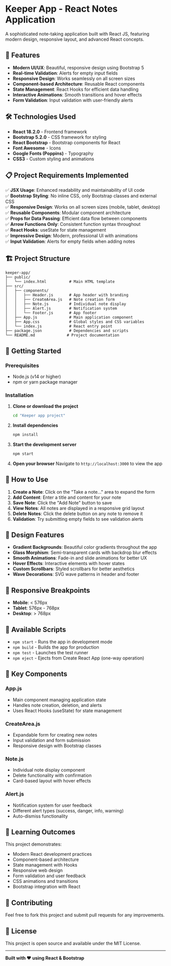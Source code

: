 # Keeper App - React Notes Application

A sophisticated note-taking application built with React JS, featuring modern design, responsive layout, and advanced React concepts.

## 🚀 Features

- **Modern UI/UX**: Beautiful, responsive design using Bootstrap 5
- **Real-time Validation**: Alerts for empty input fields
- **Responsive Design**: Works seamlessly on all screen sizes
- **Component-based Architecture**: Reusable React components
- **State Management**: React Hooks for efficient data handling
- **Interactive Animations**: Smooth transitions and hover effects
- **Form Validation**: Input validation with user-friendly alerts

## 🛠️ Technologies Used

- **React 18.2.0** - Frontend framework
- **Bootstrap 5.2.0** - CSS framework for styling
- **React Bootstrap** - Bootstrap components for React
- **Font Awesome** - Icons
- **Google Fonts (Poppins)** - Typography
- **CSS3** - Custom styling and animations

## 📋 Project Requirements Implemented

✅ **JSX Usage**: Enhanced readability and maintainability of UI code  
✅ **Bootstrap Styling**: No inline CSS, only Bootstrap classes and external CSS  
✅ **Responsive Design**: Works on all screen sizes (mobile, tablet, desktop)  
✅ **Reusable Components**: Modular component architecture  
✅ **Props for Data Passing**: Efficient data flow between components  
✅ **Arrow Functions Only**: Consistent function syntax throughout  
✅ **React Hooks**: useState for state management  
✅ **Impressive Design**: Modern, professional UI with animations  
✅ **Input Validation**: Alerts for empty fields when adding notes  

## 🏗️ Project Structure

```
keeper-app/
├── public/
│   └── index.html          # Main HTML template
├── src/
│   ├── components/
│   │   ├── Header.js       # App header with branding
│   │   ├── CreateArea.js   # Note creation form
│   │   ├── Note.js         # Individual note display
│   │   ├── Alert.js        # Notification system
│   │   └── Footer.js       # App footer
│   ├── App.js              # Main application component
│   ├── App.css             # Global styles and CSS variables
│   └── index.js            # React entry point
├── package.json            # Dependencies and scripts
└── README.md              # Project documentation
```

## 🚀 Getting Started

### Prerequisites

- Node.js (v14 or higher)
- npm or yarn package manager

### Installation

1. **Clone or download the project**
   ```bash
   cd "Keeper app project"
   ```

2. **Install dependencies**
   ```bash
   npm install
   ```

3. **Start the development server**
   ```bash
   npm start
   ```

4. **Open your browser**
   Navigate to `http://localhost:3000` to view the app

## 🎯 How to Use

1. **Create a Note**: Click on the "Take a note..." area to expand the form
2. **Add Content**: Enter a title and content for your note
3. **Save Note**: Click the "Add Note" button to save
4. **View Notes**: All notes are displayed in a responsive grid layout
5. **Delete Notes**: Click the delete button on any note to remove it
6. **Validation**: Try submitting empty fields to see validation alerts

## 🎨 Design Features

- **Gradient Backgrounds**: Beautiful color gradients throughout the app
- **Glass Morphism**: Semi-transparent cards with backdrop blur effects
- **Smooth Animations**: Fade-in and slide animations for better UX
- **Hover Effects**: Interactive elements with hover states
- **Custom Scrollbars**: Styled scrollbars for better aesthetics
- **Wave Decorations**: SVG wave patterns in header and footer

## 📱 Responsive Breakpoints

- **Mobile**: < 576px
- **Tablet**: 576px - 768px
- **Desktop**: > 768px

## 🔧 Available Scripts

- `npm start` - Runs the app in development mode
- `npm build` - Builds the app for production
- `npm test` - Launches the test runner
- `npm eject` - Ejects from Create React App (one-way operation)

## 🌟 Key Components

### App.js
- Main component managing application state
- Handles note creation, deletion, and alerts
- Uses React Hooks (useState) for state management

### CreateArea.js
- Expandable form for creating new notes
- Input validation and form submission
- Responsive design with Bootstrap classes

### Note.js
- Individual note display component
- Delete functionality with confirmation
- Card-based layout with hover effects

### Alert.js
- Notification system for user feedback
- Different alert types (success, danger, info, warning)
- Auto-dismiss functionality

## 🎯 Learning Outcomes

This project demonstrates:
- Modern React development practices
- Component-based architecture
- State management with Hooks
- Responsive web design
- Form validation and user feedback
- CSS animations and transitions
- Bootstrap integration with React

## 🤝 Contributing

Feel free to fork this project and submit pull requests for any improvements.

## 📄 License

This project is open source and available under the MIT License.

---

**Built with ❤️ using React & Bootstrap**
